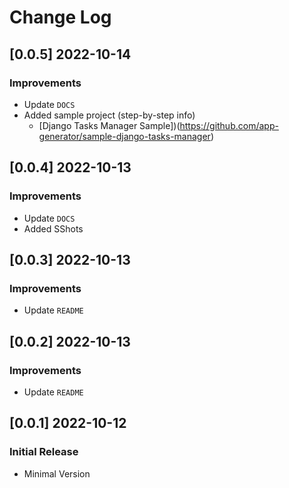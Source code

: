 # Change Log

## [0.0.5] 2022-10-14
### Improvements

- Update `DOCS`
- Added sample project (step-by-step info)
  - [Django Tasks Manager Sample])(https://github.com/app-generator/sample-django-tasks-manager)

## [0.0.4] 2022-10-13
### Improvements

- Update `DOCS`
- Added SShots 

## [0.0.3] 2022-10-13
### Improvements

- Update `README` 

## [0.0.2] 2022-10-13
### Improvements

- Update `README` 

## [0.0.1] 2022-10-12
### Initial Release

- Minimal Version
